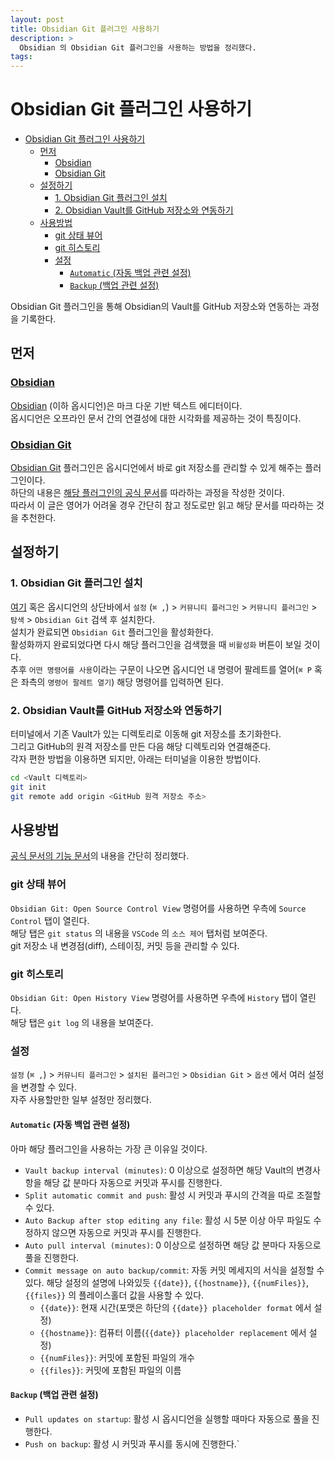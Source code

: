 ```yaml
---
layout: post
title: Obsidian Git 플러그인 사용하기
description: >
  Obsidian 의 Obsidian Git 플러그인을 사용하는 방법을 정리했다.
tags: 
---
```


# Obsidian Git 플러그인 사용하기

- [Obsidian Git 플러그인 사용하기](#obsidian-git-플러그인-사용하기)
  - [먼저](#먼저)
    - [Obsidian](#obsidian)
    - [Obsidian Git](#obsidian-git)
  - [설정하기](#설정하기)
    - [1. Obsidian Git 플러그인 설치](#1-obsidian-git-플러그인-설치)
    - [2. Obsidian Vault를 GitHub 저장소와 연동하기](#2-obsidian-vault를-github-저장소와-연동하기)
  - [사용방법](#사용방법)
    - [git 상태 뷰어](#git-상태-뷰어)
    - [git 히스토리](#git-히스토리)
    - [설정](#설정)
      - [`Automatic` (자동 백업 관련 설정)](#automatic-자동-백업-관련-설정)
      - [`Backup` (백업 관련 설정)](#backup-백업-관련-설정)

Obsidian Git 플러그인을 통해 Obsidian의 Vault를 GitHub 저장소와 연동하는 과정을 기록한다.

## 먼저

### [Obsidian](https://obsidian.md/)

[Obsidian](https://obsidian.md/) (이하 옵시디언)은 마크 다운 기반 텍스트 에디터이다.  
옵시디언은 오프라인 문서 간의 연결성에 대한 시각화를 제공하는 것이 특징이다.  

### [Obsidian Git](https://obsidian-plugin-stats.vercel.app/plugins/obsidian-git)

[Obsidian Git](https://obsidian-plugin-stats.vercel.app/plugins/obsidian-git) 플러그인은 옵시디언에서 바로 git 저장소를 관리할 수 있게 해주는 플러그인이다.  
하단의 내용은 [해당 플러그인의 공식 문서](https://publish.obsidian.md/git-doc/Start+here)를 따라하는 과정을 작성한 것이다.  
따라서 이 글은 영어가 어려울 경우 간단히 참고 정도로만 읽고 해당 문서를 따라하는 것을 추천한다.

## 설정하기

### 1. Obsidian Git 플러그인 설치

[여기](obsidian://show-plugin?id=obsidian-git) 혹은 옵시디언의 상단바에서 `설정` (`⌘ ,`) > `커뮤니티 플러그인` > `커뮤니티 플러그인` > `탐색` > `Obsidian Git` 검색 후 설치한다.  
설치가 완료되면 `Obsidian Git` 플러그인을 활성화한다.  
활성화까지 완료되었다면 다시 해당 플러그인을 검색했을 때 `비활성화` 버튼이 보일 것이다.  
추후 `어떤 명령어를 사용`이라는 구문이 나오면 옵시디언 내 명령어 팔레트를 열어(`⌘ P` 혹은 좌측의 `명령어 팔레트 열기`) 해당 명령어를 입력하면 된다.  

### 2. Obsidian Vault를 GitHub 저장소와 연동하기

터미널에서 기존 Vault가 있는 디렉토리로 이동해 git 저장소를 초기화한다.  
그리고 GitHub의 원격 저장소를 만든 다음 해당 디렉토리와 연결해준다.  
각자 편한 방법을 이용하면 되지만, 아래는 터미널을 이용한 방법이다.

```bash
cd <Vault 디렉토리>
git init
git remote add origin <GitHub 원격 저장소 주소>
```

## 사용방법

[공식 문서의 기능 문서](https://publish.obsidian.md/git-doc/Features)의 내용을 간단히 정리했다.  

### git 상태 뷰어

`Obsidian Git: Open Source Control View` 명령어를 사용하면 우측에 `Source Control` 탭이 열린다.  
해당 탭은 `git status` 의 내용을 `VSCode` 의 `소스 제어` 탭처럼 보여준다.  
git 저장소 내 변경점(diff), 스테이징, 커밋 등을 관리할 수 있다.  

### git 히스토리

`Obsidian Git: Open History View` 명령어를 사용하면 우측에 `History` 탭이 열린다.  
해당 탭은 `git log` 의 내용을 보여준다.  

### 설정

`설정` (`⌘ ,`) > `커뮤니티 플러그인` > `설치된 플러그인` > `Obsidian Git` > `옵션` 에서 여러 설정을 변경할 수 있다.  
자주 사용할만한 일부 설정만 정리했다.

#### `Automatic` (자동 백업 관련 설정)

아마 해당 플러그인을 사용하는 가장 큰 이유일 것이다.  
- `Vault backup interval (minutes)`: 0 이상으로 설정하면 해당 Vault의 변경사항을 해당 값 분마다 자동으로 커밋과 푸시를 진행한다.  
- `Split automatic commit and push`: 활성 시 커밋과 푸시의 간격을 따로 조절할 수 있다.  
- `Auto Backup after stop editing any file`: 활성 시 5분 이상 아무 파일도 수정하지 않으면 자동으로 커밋과 푸시를 진행한다.  
- `Auto pull interval (minutes)`: 0 이상으로 설정하면 해당 값 분마다 자동으로 풀을 진행한다.  
- `Commit message on auto backup/commit`: 자동 커밋 메세지의 서식을 설정할 수 있다. 해당 설정의 설명에 나와있듯 `{{date}}`, `{{hostname}}`, `{{numFiles}}`, `{{files}}` 의 플레이스홀더 값을 사용할 수 있다.  
  - `{{date}}`: 현재 시간(포맷은 하단의 `{{date}} placeholder format` 에서 설정)
  - `{{hostname}}`: 컴퓨터 이름(`{{date}} placeholder replacement` 에서 설정)
  - `{{numFiles}}`: 커밋에 포함된 파일의 개수
  - `{{files}}`: 커밋에 포함된 파일의 이름

#### `Backup` (백업 관련 설정)

- `Pull updates on startup`: 활성 시 옵시디언을 실행할 때마다 자동으로 풀을 진행한다.
- `Push on backup`: 활성 시 커밋과 푸시를 동시에 진행한다.`
